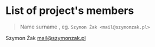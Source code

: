# List of project's members

> Name surname <email>, eg. `Szymon Żak <mail@szymonzak.pl>`

Szymon Żak <mail@szymonzak.pl>
